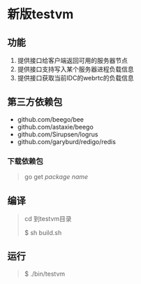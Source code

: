 # 新版testvm
## 功能
1. 提供接口给客户端返回可用的服务器节点
2. 提供接口支持写入某个服务器进程负载信息
3. 提供接口获取当前IDC的webrtc的负载信息

## 第三方依赖包
- github.com/beego/bee
- github.com/astaxie/beego
- github.com/Sirupsen/logrus
- github.com/garyburd/redigo/redis

### 下载依赖包
> go get *package name*

## 编译
> cd 到testvm目录
>
> $ sh build.sh

## 运行
> $ ./bin/testvm